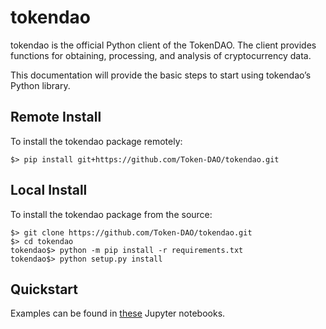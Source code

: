 
# tokendao
tokendao is the official Python client of the TokenDAO. The client provides functions for obtaining, processing, and analysis of cryptocurrency data. 

This documentation will provide the basic steps to start using tokendao’s Python library.

## Remote Install
To install the tokendao package remotely:

```
$> pip install git+https://github.com/Token-DAO/tokendao.git
```


## Local Install
To install the tokendao package from the source:
```
$> git clone https://github.com/Token-DAO/tokendao.git
$> cd tokendao
tokendao$> python -m pip install -r requirements.txt
tokendao$> python setup.py install
```

## Quickstart
Examples can be found in [these](https://drive.google.com/drive/folders/19xSNhOOOfou4Mig9KnvUpXTyHVIkKuD_?usp=sharing) Jupyter notebooks. 